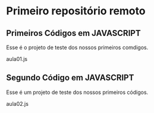 # Primeiro repositório remoto

## Primeiros Códigos em JAVASCRIPT
Esse é o projeto de teste dos nossos primeiros comdigos.

aula01.js

## Segundo Código em JAVASCRIPT
Esse é um projeto de teste dos nossos primeiros códigos.

aula02.js